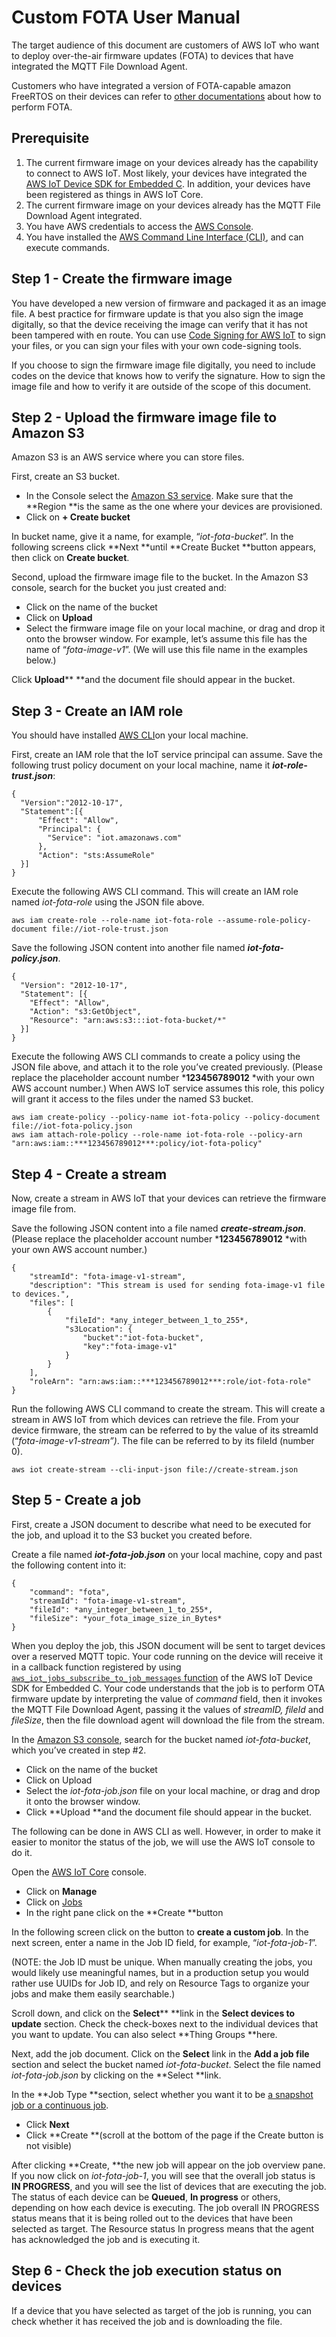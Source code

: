 # Custom FOTA User Manual

The target audience of this document are customers of AWS IoT who want to deploy over-the-air firmware updates (FOTA) to devices that have integrated the MQTT File Download Agent.

Customers who have integrated a version of FOTA-capable amazon FreeRTOS on their devices can refer to [other documentations](https://docs.aws.amazon.com/freertos/latest/userguide/freertos-ota-dev.html) about how to perform FOTA.

## Prerequisite

1. The current firmware image on your devices already has the capability to connect to AWS IoT. Most likely, your devices have integrated the [AWS IoT Device SDK for Embedded C](https://docs.aws.amazon.com/iot/latest/developerguide/iot-sdks.html#iot-c-sdk). In addition, your devices have been registered as things in AWS IoT Core.
2. The current firmware image on your devices already has the MQTT File Download Agent integrated.
3. You have AWS credentials to access the [AWS Console](https://console.aws.amazon.com/). 
4. You have installed the [AWS Command Line Interface (CLI)](https://aws.amazon.com/cli/), and can execute commands.

## Step 1 - Create the firmware image

You have developed a new version of firmware and packaged it as an image file. A best practice for firmware update is that you also sign the image digitally, so that the device receiving the image can verify that it has not been tampered with en route. You can use [Code Signing for AWS IoT](https://docs.aws.amazon.com/signer/latest/developerguide/Welcome.html) to sign your files, or you can sign your files with your own code-signing tools. 

If you choose to sign the firmware image file digitally, you need to include codes on the device that knows how to verify the signature. How to sign the image file and how to verify it are outside of the scope of this document.

## Step 2 - Upload the firmware image file to Amazon S3

Amazon S3 is an AWS service where you can store files. 

First, create an S3 bucket.

* In the Console select the [Amazon S3 service](https://console.aws.amazon.com/s3). Make sure that the **Region **is the same as the one where your devices are provisioned.
* Click on **+ Create bucket**

In bucket name, give it a name, for example, “*iot-fota-bucket*”. In the following screens click **Next **until **Create Bucket **button appears, then click on **Create bucket**. 

Second, upload the firmware image file to the bucket. In the Amazon S3 console, search for the bucket you just created and:

* Click on the name of the bucket
* Click on **Upload**
* Select the firmware image file on your local machine, or drag and drop it onto the browser window. For example, let’s assume this file has the name of “*fota-image-v1*”. (We will use this file name in the examples below.)

Click **Upload**** **and the document file should appear in the bucket.

## Step 3 - Create an IAM role

You should have installed [AWS CLI](https://aws.amazon.com/cli/)on your local machine. 

First, create an IAM role that the IoT service principal can assume. Save the following trust policy document on your local machine, name it ***iot-role-trust.json***:

```
{
  "Version":"2012-10-17",
  "Statement":[{
      "Effect": "Allow",
      "Principal": {
        "Service": "iot.amazonaws.com"
      },
      "Action": "sts:AssumeRole"
  }]
}
```

Execute the following AWS CLI command. This will create an IAM role named *iot-fota-role* using the JSON file above.

```
aws iam create-role --role-name iot-fota-role --assume-role-policy-document file://iot-role-trust.json
```

Save the following JSON content into another file named ***iot-fota-policy.json***.

```
{
  "Version": "2012-10-17",
  "Statement": [{
    "Effect": "Allow",
    "Action": "s3:GetObject",
    "Resource": "arn:aws:s3:::iot-fota-bucket/*"
  }]
}
```

Execute the following AWS CLI commands to create a policy using the JSON file above, and attach it to the role you’ve created previously. (Please replace the placeholder account number ***123456789012** *with your own AWS account number.) When AWS IoT service assumes this role, this policy will grant it access to the files under the named S3 bucket.

```
aws iam create-policy --policy-name iot-fota-policy --policy-document file://iot-fota-policy.json
aws iam attach-role-policy --role-name iot-fota-role --policy-arn "arn:aws:iam::***123456789012***:policy/iot-fota-policy"
```

## Step 4 - Create a stream

Now, create a stream in AWS IoT that your devices can retrieve the firmware image file from.

Save the following JSON content into a file named ***create-stream.json***. (Please replace the placeholder account number ***123456789012** *with your own AWS account number.) 

```
{
    "streamId": "fota-image-v1-stream",
    "description": "This stream is used for sending fota-image-v1 file to devices.",
    "files": [
        {
            "fileId": *any_integer_between_1_to_255*,
            "s3Location": {
                "bucket":"iot-fota-bucket",
                "key":"fota-image-v1"
            }
        }
    ],
    "roleArn": "arn:aws:iam::***123456789012***:role/iot-fota-role"
}
```

Run the following AWS CLI command to create the stream. This will create a stream in AWS IoT from which devices can retrieve the file. From your device firmware, the stream can be referred to by the value of its streamId (“*fota-image-v1-stream”)*. The file can be referred to by its fileId (number 0).

```
aws iot create-stream --cli-input-json file://create-stream.json
```

## Step 5 - Create a job

First, create a JSON document to describe what need to be executed for the job, and upload it to the S3 bucket you created before.

Create a file named ***iot-fota-job.json*** on your local machine, copy and past the following content into it:

```
{
    "command": "fota",
    "streamId": "fota-image-v1-stream",
    "fileId": *any_integer_between_1_to_255*,
    "fileSize": *your_fota_image_size_in_Bytes*
}
```

When you deploy the job, this JSON document will be sent to target devices over a reserved MQTT topic. Your code running on the device will receive it in a callback function registered by using [`aws_iot_jobs_subscribe_to_job_messages` function](https://github.com/aws/aws-iot-device-sdk-embedded-C/blob/master/include/aws_iot_jobs_interface.h) of the AWS IoT Device SDK for Embedded C. Your code understands that the job is to perform OTA firmware update by interpreting the value of *command* field, then it invokes the MQTT File Download Agent, passing it the values of *streamID,* *fileId* and *fileSize*, then the file download agent will download the file from the stream.

In the [Amazon S3 console](https://console.aws.amazon.com/s3), search for the bucket named *iot-fota-bucket*, which you’ve created in step #2.

* Click on the name of the bucket
* Click on Upload
* Select the *iot-fota-job.json* file on your local machine, or drag and drop it onto the browser window. 
* Click **Upload **and the document file should appear in the bucket.

The following can be done in AWS CLI as well. However, in order to make it easier to monitor the status of the job, we will use the AWS IoT console to do it.

Open the [AWS IoT Core](https://console.aws.amazon.com/iot) console.

* Click on **Manage**
* Click on [Jobs](https://console.aws.amazon.com/iot/#/jobhub)
* In the right pane click on the **Create **button

In the following screen click on the button to **create a custom job**. In the next screen, enter a name in the Job ID field, for example, “*iot-fota-job-1*”.

(NOTE: the Job ID must be unique. When manually creating the jobs, you would likely use meaningful names, but in a production setup you would rather use UUIDs for Job ID, and rely on Resource Tags to organize your jobs and make them easily searchable.)

Scroll down, and click on the **Select**** **link in the **Select devices to update** section. Check the check-boxes next to the individual devices that you want to update. You can also select **Thing Groups **here.

Next, add the job document. Click on the **Select** link in the **Add a job file** section and select the bucket named *iot-fota-bucket*. Select the file named *iot-fota-job.json* by clicking on the **Select **link. 

In the **Job Type **section, select whether you want it to be [a snapshot job or a continuous job](https://docs.aws.amazon.com/iot/latest/developerguide/iot-jobs.html). 

* Click **Next**
* Click **Create **(scroll at the bottom of the page if the Create button is not visible)

After clicking **Create, **the new job will appear on the job overview pane. If you now click on *iot-fota-job-1*, you will see that the overall job status is **IN PROGRESS**, and you will see the list of devices that are executing the job. The status of each device can be **Queued**, **In progress** or others, depending on how each device is executing. The job overall IN PROGRESS status means that it is being rolled out to the devices that have been selected as target. The Resource status In progress means that the agent has acknowledged the job and is executing it.

## Step 6 - Check the job execution status on devices

If a device that you have selected as target of the job is running, you can check whether it has received the job and is downloading the file.
